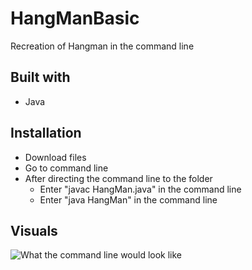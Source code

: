 # HangManBasic
Recreation of Hangman in the command line

## Built with
- Java

## Installation
- Download files
- Go to command line
- After directing the command line to the folder
  - Enter "javac HangMan.java" in the command line
  - Enter "java HangMan" in the command line

## Visuals
![What the command line would look like]()
